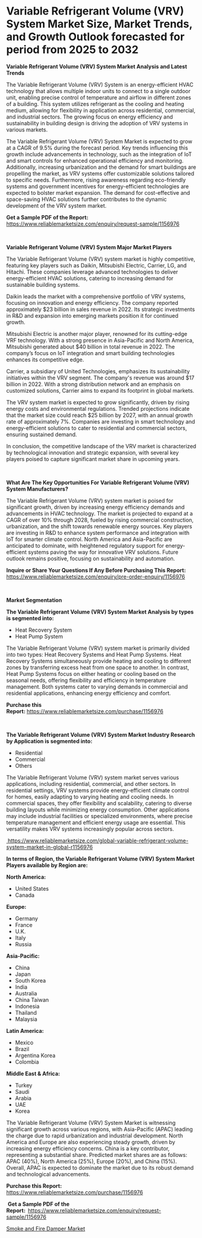 <p><h1>Variable Refrigerant Volume (VRV) System Market Size, Market Trends, and Growth Outlook forecasted for period from 2025 to 2032</h1></p><p><strong>Variable Refrigerant Volume (VRV) System Market Analysis and Latest Trends</strong></p>
<p><p>The Variable Refrigerant Volume (VRV) System is an energy-efficient HVAC technology that allows multiple indoor units to connect to a single outdoor unit, enabling precise control of temperature and airflow in different zones of a building. This system utilizes refrigerant as the cooling and heating medium, allowing for flexibility in application across residential, commercial, and industrial sectors. The growing focus on energy efficiency and sustainability in building design is driving the adoption of VRV systems in various markets.</p><p>The Variable Refrigerant Volume (VRV) System Market is expected to grow at a CAGR of 9.5% during the forecast period. Key trends influencing this growth include advancements in technology, such as the integration of IoT and smart controls for enhanced operational efficiency and monitoring. Additionally, increasing urbanization and the demand for smart buildings are propelling the market, as VRV systems offer customizable solutions tailored to specific needs. Furthermore, rising awareness regarding eco-friendly systems and government incentives for energy-efficient technologies are expected to bolster market expansion. The demand for cost-effective and space-saving HVAC solutions further contributes to the dynamic development of the VRV system market.</p></p>
<p><strong>Get a Sample PDF of the Report:&nbsp;</strong> <a href="https://www.reliablemarketsize.com/enquiry/request-sample/1156976?utm_campaign=2208&utm_medium=2&utm_source=Github&utm_content=ia&utm_term=24022025&utm_id=variable-refrigerant-volume-vrv-system">https://www.reliablemarketsize.com/enquiry/request-sample/1156976</a></p>
<p>&nbsp;</p>
<p><strong>Variable Refrigerant Volume (VRV) System Major Market Players</strong></p>
<p><p>The Variable Refrigerant Volume (VRV) system market is highly competitive, featuring key players such as Daikin, Mitsubishi Electric, Carrier, LG, and Hitachi. These companies leverage advanced technologies to deliver energy-efficient HVAC solutions, catering to increasing demand for sustainable building systems.</p><p>Daikin leads the market with a comprehensive portfolio of VRV systems, focusing on innovation and energy efficiency. The company reported approximately $23 billion in sales revenue in 2022. Its strategic investments in R&D and expansion into emerging markets position it for continued growth.</p><p>Mitsubishi Electric is another major player, renowned for its cutting-edge VRF technology. With a strong presence in Asia-Pacific and North America, Mitsubishi generated about $40 billion in total revenue in 2022. The company’s focus on IoT integration and smart building technologies enhances its competitive edge.</p><p>Carrier, a subsidiary of United Technologies, emphasizes its sustainability initiatives within the VRV segment. The company's revenue was around $17 billion in 2022. With a strong distribution network and an emphasis on customized solutions, Carrier aims to expand its footprint in global markets.</p><p>The VRV system market is expected to grow significantly, driven by rising energy costs and environmental regulations. Trended projections indicate that the market size could reach $25 billion by 2027, with an annual growth rate of approximately 7%. Companies are investing in smart technology and energy-efficient solutions to cater to residential and commercial sectors, ensuring sustained demand.</p><p>In conclusion, the competitive landscape of the VRV market is characterized by technological innovation and strategic expansion, with several key players poised to capture significant market share in upcoming years.</p></p>
<p>&nbsp;</p>
<p><strong>What Are The Key Opportunities For Variable Refrigerant Volume (VRV) System Manufacturers?</strong></p>
<p><p>The Variable Refrigerant Volume (VRV) system market is poised for significant growth, driven by increasing energy efficiency demands and advancements in HVAC technology. The market is projected to expand at a CAGR of over 10% through 2028, fueled by rising commercial construction, urbanization, and the shift towards renewable energy sources. Key players are investing in R&D to enhance system performance and integration with IoT for smarter climate control. North America and Asia-Pacific are anticipated to dominate, with heightened regulatory support for energy-efficient systems paving the way for innovative VRV solutions. Future outlook remains positive, focusing on sustainability and automation.</p></p>
<p><strong>Inquire or Share Your Questions If Any Before Purchasing This Report:</strong> <a href="https://www.reliablemarketsize.com/enquiry/pre-order-enquiry/1156976?utm_campaign=2208&utm_medium=2&utm_source=Github&utm_content=ia&utm_term=24022025&utm_id=variable-refrigerant-volume-vrv-system">https://www.reliablemarketsize.com/enquiry/pre-order-enquiry/1156976</a></p>
<p>&nbsp;</p>
<p><strong>Market Segmentation</strong></p>
<p><strong>The Variable Refrigerant Volume (VRV) System Market Analysis by types is segmented into:</strong></p>
<p><ul><li>Heat Recovery System</li><li>Heat Pump System</li></ul></p>
<p><p>The Variable Refrigerant Volume (VRV) system market is primarily divided into two types: Heat Recovery Systems and Heat Pump Systems. Heat Recovery Systems simultaneously provide heating and cooling to different zones by transferring excess heat from one space to another. In contrast, Heat Pump Systems focus on either heating or cooling based on the seasonal needs, offering flexibility and efficiency in temperature management. Both systems cater to varying demands in commercial and residential applications, enhancing energy efficiency and comfort.</p></p>
<p><strong>Purchase this Report:&nbsp;</strong><a href="https://www.reliablemarketsize.com/purchase/1156976?utm_campaign=2208&utm_medium=2&utm_source=Github&utm_content=ia&utm_term=24022025&utm_id=variable-refrigerant-volume-vrv-system">https://www.reliablemarketsize.com/purchase/1156976</a></p>
<p>&nbsp;</p>
<p><strong>The Variable Refrigerant Volume (VRV) System Market Industry Research by Application is segmented into:</strong></p>
<p><ul><li>Residential</li><li>Commercial</li><li>Others</li></ul></p>
<p><p>The Variable Refrigerant Volume (VRV) system market serves various applications, including residential, commercial, and other sectors. In residential settings, VRV systems provide energy-efficient climate control for homes, easily adapting to varying heating and cooling needs. In commercial spaces, they offer flexibility and scalability, catering to diverse building layouts while minimizing energy consumption. Other applications may include industrial facilities or specialized environments, where precise temperature management and efficient energy usage are essential. This versatility makes VRV systems increasingly popular across sectors.</p></p>
<p><a href="https://www.reliablemarketsize.com/global-variable-refrigerant-volume-system-market-in-global-r1156976?utm_campaign=2208&utm_medium=2&utm_source=Github&utm_content=ia&utm_term=24022025&utm_id=variable-refrigerant-volume-vrv-system">&nbsp;https://www.reliablemarketsize.com/global-variable-refrigerant-volume-system-market-in-global-r1156976</a></p>
<p><strong>In terms of Region, the Variable Refrigerant Volume (VRV) System Market Players available by Region are:</strong></p>
<p>
    <p> <strong> North America: </strong>
        <ul>
            <li>United States</li>
            <li>Canada</li>
        </ul>
        </p> 
    <p> <strong> Europe: </strong>
        <ul>
            <li>Germany</li>
            <li>France</li>
            <li>U.K.</li>
            <li>Italy</li>
            <li>Russia</li>
        </ul>
        </p> 
    <p> <strong> Asia-Pacific: </strong>
        <ul>
            <li>China</li>
            <li>Japan</li>
            <li>South Korea</li>
            <li>India</li>
            <li>Australia</li>
            <li>China Taiwan</li>
            <li>Indonesia</li>
            <li>Thailand</li>
            <li>Malaysia</li>
        </ul>
        </p> 
    <p> <strong> Latin America: </strong>
        <ul>
            <li>Mexico</li>
            <li>Brazil</li>
            <li>Argentina Korea</li>
            <li>Colombia</li>
        </ul>
        </p> 
    <p> <strong> Middle East & Africa: </strong>
        <ul>
            <li>Turkey</li>
            <li>Saudi</li>
            <li>Arabia</li>
            <li>UAE</li>
            <li>Korea</li>
        </ul>
    </p>
    </p>
<p><p>The Variable Refrigerant Volume (VRV) System Market is witnessing significant growth across various regions, with Asia-Pacific (APAC) leading the charge due to rapid urbanization and industrial development. North America and Europe are also experiencing steady growth, driven by increasing energy efficiency concerns. China is a key contributor, representing a substantial share. Predicted market shares are as follows: APAC (40%), North America (25%), Europe (20%), and China (15%). Overall, APAC is expected to dominate the market due to its robust demand and technological advancements.</p></p>
<p><strong>Purchase this Report: </strong><a href="https://www.reliablemarketsize.com/purchase/1156976?utm_campaign=2208&utm_medium=2&utm_source=Github&utm_content=ia&utm_term=24022025&utm_id=variable-refrigerant-volume-vrv-system">https://www.reliablemarketsize.com/purchase/1156976</a></p>
<p>&nbsp;<strong>Get a Sample PDF of the Report:&nbsp;&nbsp;</strong><a href="https://www.reliablemarketsize.com/enquiry/request-sample/1156976?utm_campaign=2208&utm_medium=2&utm_source=Github&utm_content=ia&utm_term=24022025&utm_id=variable-refrigerant-volume-vrv-system">https://www.reliablemarketsize.com/enquiry/request-sample/1156976</a></p>
<p><strong></strong></p>
<p><p><a href="https://github.com/abbislposival/Market-Research-Report-List-1/blob/main/smoke-and-fire-damper-market.md?utm_campaign=2208&utm_medium=2&utm_source=Github&utm_content=ia&utm_term=24022025&utm_id=variable-refrigerant-volume-vrv-system">Smoke and Fire Damper Market</a></p></p>